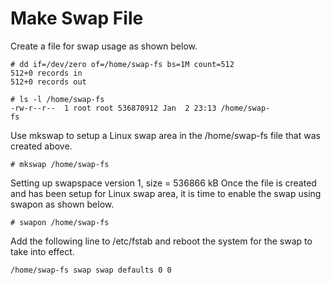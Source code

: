 # Make Swap File

Create a file for swap usage as shown below.
```
# dd if=/dev/zero of=/home/swap-fs bs=1M count=512
512+0 records in
512+0 records out

# ls -l /home/swap-fs
-rw-r--r--  1 root root 536870912 Jan  2 23:13 /home/swap-
fs
```
Use mkswap to setup a Linux swap area in the /home/swap-fs file that was created above.
```
# mkswap /home/swap-fs
```
Setting up swapspace version 1, size = 536866 kB
Once the file is created and has been setup for Linux swap area, it is time to enable the swap using swapon as shown below.
```
# swapon /home/swap-fs
```

Add the following line to /etc/fstab and reboot the system for the swap to take into effect.
```
/home/swap-fs swap swap defaults 0 0
```